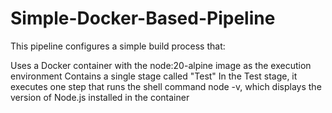 # Simple-Docker-Based-Pipeline

This pipeline configures a simple build process that:

Uses a Docker container with the node:20-alpine image as the execution environment
Contains a single stage called "Test"
In the Test stage, it executes one step that runs the shell command node -v, which displays the version of Node.js installed in the container
